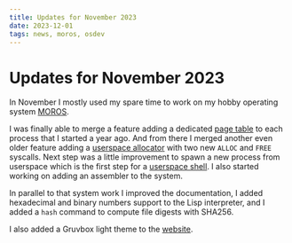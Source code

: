 ```yaml
---
title: Updates for November 2023
date: 2023-12-01
tags: news, moros, osdev
---
```


# Updates for November 2023

In November I mostly used my spare time to work on my hobby operating system
[MOROS][0].

I was finally able to merge a feature adding a dedicated [page table][1] to
each process that I started a year ago. And from there I merged another even
older feature adding a [userspace allocator][2] with two new `ALLOC` and `FREE`
syscalls. Next step was a little improvement to spawn a new process from
userspace which is the first step for a [userspace shell][3]. I also started
working on adding an assembler to the system.

In parallel to that system work I improved the documentation, I added
hexadecimal and binary numbers support to the Lisp interpreter, and I added a
`hash` command to compute file digests with SHA256.

I also added a Gruvbox light theme to the [website][4].

[0]: https://github.com/vinc/moros
[1]: https://github.com/vinc/moros/pull/454
[2]: https://github.com/vinc/moros/pull/544
[3]: https://github.com/vinc/moros/pull/548
[4]: http://moros.cc
